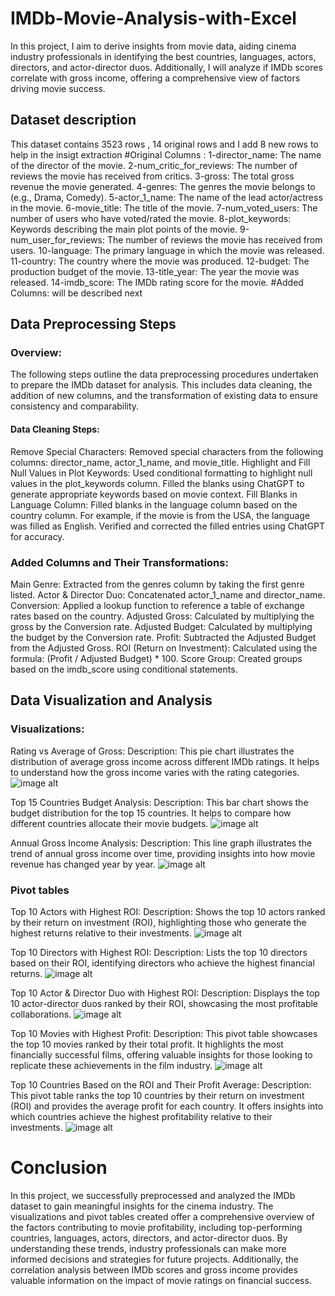# IMDb-Movie-Analysis-with-Excel
In this project, I aim to derive insights from movie data, aiding cinema industry professionals in identifying the best countries, languages, actors, directors, and actor-director duos. Additionally, I will analyze if IMDb scores correlate with gross income, offering a comprehensive view of factors driving movie success.

## Dataset description

This dataset contains 3523 rows , 14 original rows and I add 8 new rows to help in the insigt extraction
#Original Columns :
1-director_name: The name of the director of the movie.
2-num_critic_for_reviews: The number of reviews the movie has received from critics.
3-gross: The total gross revenue the movie generated.
4-genres: The genres the movie belongs to (e.g., Drama, Comedy).
5-actor_1_name: The name of the lead actor/actress in the movie.
6-movie_title: The title of the movie.
7-num_voted_users: The number of users who have voted/rated the movie.
8-plot_keywords: Keywords describing the main plot points of the movie.
9-num_user_for_reviews: The number of reviews the movie has received from users.
10-language: The primary language in which the movie was released.
11-country: The country where the movie was produced.
12-budget: The production budget of the movie.
13-title_year: The year the movie was released.
14-imdb_score: The IMDb rating score for the movie.
#Added Columns: will be described next

## Data Preprocessing Steps 
### Overview:
The following steps outline the data preprocessing procedures undertaken to prepare the IMDb dataset for analysis. This includes data cleaning, the addition of new columns, and the transformation of existing data to ensure consistency and comparability.

#### Data Cleaning Steps:
Remove Special Characters:
Removed special characters from the following columns: director_name, actor_1_name, and movie_title.
Highlight and Fill Null Values in Plot Keywords:
Used conditional formatting to highlight null values in the plot_keywords column.
Filled the blanks using ChatGPT to generate appropriate keywords based on movie context.
Fill Blanks in Language Column:
Filled blanks in the language column based on the country column. For example, if the movie is from the USA, the language was filled as English.
Verified and corrected the filled entries using ChatGPT for accuracy.

### Added Columns and Their Transformations:
Main Genre: Extracted from the genres column by taking the first genre listed.
Actor & Director Duo: Concatenated actor_1_name and director_name.
Conversion: Applied a lookup function to reference a table of exchange rates based on the country.
Adjusted Gross: Calculated by multiplying the gross by the Conversion rate.
Adjusted Budget: Calculated by multiplying the budget by the Conversion rate.
Profit: Subtracted the Adjusted Budget from the Adjusted Gross.
ROI (Return on Investment): Calculated using the formula: (Profit / Adjusted Budget) * 100.
Score Group: Created groups based on the imdb_score using conditional statements.

## Data Visualization and Analysis

### Visualizations:
Rating vs Average of Gross:
Description: This pie chart illustrates the distribution of average gross income across different IMDb ratings. It helps to understand how the gross income varies with the rating categories.
![image alt](https://github.com/Muustafa11/IMDb-Movie-Analysis-with-Excel/blob/main/Screenshot%202024-07-25%20192627.png)

Top 15 Countries Budget Analysis:
Description: This bar chart shows the budget distribution for the top 15 countries. It helps to compare how different countries allocate their movie budgets.
![image alt](https://github.com/Muustafa11/IMDb-Movie-Analysis-with-Excel/blob/main/Screenshot%202024-07-25%20192216.png)

Annual Gross Income Analysis:
Description: This line graph illustrates the trend of annual gross income over time, providing insights into how movie revenue has changed year by year.
![image alt](https://github.com/Muustafa11/IMDb-Movie-Analysis-with-Excel/blob/main/Screenshot%202024-07-25%20184359.png)

### Pivot tables

Top 10 Actors with Highest ROI:
Description: Shows the top 10 actors ranked by their return on investment (ROI), highlighting those who generate the highest returns relative to their investments.
![image alt](https://github.com/Muustafa11/IMDb-Movie-Analysis-with-Excel/blob/main/Top%2010%20Actors%20with%20Highest%20ROI.png)

Top 10 Directors with Highest ROI:
Description: Lists the top 10 directors based on their ROI, identifying directors who achieve the highest financial returns.
![image alt](https://github.com/Muustafa11/IMDb-Movie-Analysis-with-Excel/blob/main/Top%2010%20Directors%20with%20Highest%20ROI.png)


Top 10 Actor & Director Duo with Highest ROI:
Description: Displays the top 10 actor-director duos ranked by their ROI, showcasing the most profitable collaborations.
![image alt](https://github.com/Muustafa11/IMDb-Movie-Analysis-with-Excel/blob/main/Top%2010%20Actor%20%26%20Director%20Duo%20with%20Highest%20ROI.png)


Top 10 Movies with Highest Profit:
Description: This pivot table showcases the top 10 movies ranked by their total profit. It highlights the most financially successful films, offering valuable insights for those looking to replicate these achievements in the film industry.
![image alt](https://github.com/Muustafa11/IMDb-Movie-Analysis-with-Excel/blob/main/Top%2010%20Movies%20with%20Highest%20Profit%20.png)


Top 10 Countries Based on the ROI and Their Profit Average:
Description: This pivot table ranks the top 10 countries by their return on investment (ROI) and provides the average profit for each country. It offers insights into which countries achieve the highest profitability relative to their investments.
![image alt](https://github.com/Muustafa11/IMDb-Movie-Analysis-with-Excel/blob/main/Top%2010%20Countries%20with%20Highest%20ROI.png)

# Conclusion
In this project, we successfully preprocessed and analyzed the IMDb dataset to gain meaningful insights for the cinema industry. The visualizations and pivot tables created offer a comprehensive overview of the factors contributing to movie profitability, including top-performing countries, languages, actors, directors, and actor-director duos. By understanding these trends, industry professionals can make more informed decisions and strategies for future projects. Additionally, the correlation analysis between IMDb scores and gross income provides valuable information on the impact of movie ratings on financial success.
